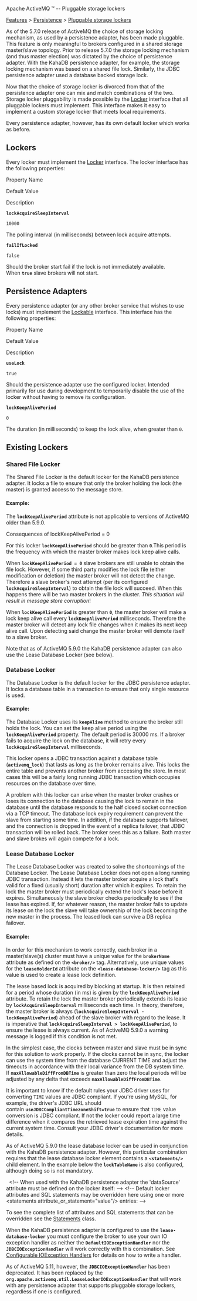 Apache ActiveMQ ™ -- Pluggable storage lockers 

[Features](../../features.md) > [Persistence](../../Features/persistence.md) > [Pluggable storage lockers](../../Features/Persistence/pluggable-storage-lockers.md)


As of the 5.7.0 release of ActiveMQ the choice of storage locking mechanism, as used by a persistence adapter, has been made pluggable. This feature is only meaningful to brokers configured in a shared storage master/slave topology. Prior to release 5.7.0 the storage locking mechanism (and thus master election) was dictated by the choice of persistence adapter. With the KahaDB persistence adapter, for example, the storage locking mechanism was based on a shared file lock. Similarly, the JDBC persistence adapter used a database backed storage lock.

Now that the choice of storage locker is divorced from that of the persistence adapter one can mix and match combinations of the two. Storage locker pluggability is made possible by the [Locker](https://fisheye6.atlassian.com/browse/activemq/trunk/activemq-broker/src/main/java/org/apache/activemq/broker/Locker.java?hb=true) interface that all pluggable lockers must implement. This interface makes it easy to implement a custom storage locker that meets local requirements.

Every persistence adapter, however, has its own default locker which works as before.

Lockers
-------

Every locker must implement the [Locker](https://fisheye6.atlassian.com/browse/activemq/trunk/activemq-broker/src/main/java/org/apache/activemq/broker/Locker.java?hb=true) interface. The locker interface has the following properties:

Property Name

Default Value

Description

**`lockAcquireSleepInterval`**

`10000`

The polling interval (in milliseconds) between lock acquire attempts.

**`failIfLocked`**

`false`

Should the broker start fail if the lock is not immediately available. When **`true`** slave brokers will not start.

Persistence Adapters
--------------------

Every persistence adapter (or any other broker service that wishes to use locks) must implement the [Lockable](https://fisheye6.atlassian.com/browse/activemq/trunk/activemq-broker/src/main/java/org/apache/activemq/broker/Lockable.java?r=1383400) interface. This interface has the following properties:

Property Name

Default Value

Description

**`useLock`**

`true`

Should the persistence adapter use the configured locker. Intended primarily for use during development to temporarily disable the use of the locker without having to remove its configuration.

**`lockKeepAlivePeriod`**

`0`

The duration (in milliseconds) to keep the lock alive, when greater than `0`.

Existing Lockers
----------------

### Shared File Locker

The Shared File Locker is the default locker for the KahaDB persistence adapter. It locks a file to ensure that only the broker holding the lock (the master) is granted access to the message store.

#### Example:

<persistenceAdapter>
	<kahaDB directory="target/activemq-data" lockKeepAlivePeriod="10000">
		<locker>
			<shared-file-locker lockAcquireSleepInterval="5000"/>
		</locker>
	</kahaDB>
</persistenceAdapter>

The **`lockKeepAlivePeriod`** attribute is not applicable to versions of ActiveMQ older than 5.9.0.

Consequences of lockKeepAlivePeriod = 0

For this locker **`lockKeepAlivePeriod`** should be greater than **`0`**.This period is the frequency with which the master broker makes lock keep alive calls.

When **`lockKeepAlivePeriod = 0`** slave brokers are still unable to obtain the file lock. However, if some third party modifies the lock file (either modification or deletion) the master broker will not detect the change. Therefore a slave broker's next attempt (per its configured **`lockAcquireSleepInterval`**) to obtain the file lock will succeed. When this happens there will be two master brokers in the cluster. _This situation will result in message store corruption_!

When **`lockKeepAlivePeriod`** is greater than **`0`**, the master broker will make a lock keep alive call every **`lockKeepAlivePeriod`** milliseconds. Therefore the master broker will detect any lock file changes when it makes its next keep alive call. Upon detecting said change the master broker will demote itself to a slave broker.

Note that as of ActiveMQ 5.9.0 the KahaDB persistence adapter can also use the Lease Database Locker (see below).

### Database Locker

The Database Locker is the default locker for the JDBC persistence adapter. It locks a database table in a transaction to ensure that only single resource is used.

#### Example:

<persistenceAdapter>
    <jdbcPersistenceAdapter dataDirectory="${activemq.data}" dataSource="#mysql-ds" lockKeepAlivePeriod="10000">
        <locker>
            <database-locker lockAcquireSleepInterval="5000"/>
        </locker>
    </jdbcPersistenceAdapter>
</persistenceAdapter>

The Database Locker uses its **`keepAlive`** method to ensure the broker still holds the lock. You can set the keep alive period using the **`lockKeepAlivePeriod`** property. The default period is 30000 ms. If a broker fails to acquire the lock on the database, it will retry every **`lockAcquireSleepInterval`** milliseconds.

This locker opens a JDBC transaction against a database table (**`activemq_lock`**) that lasts as long as the broker remains alive. This locks the entire table and prevents another broker from accessing the store. In most cases this will be a fairly long running JDBC transaction which occupies resources on the database over time.

A problem with this locker can arise when the master broker crashes or loses its connection to the database causing the lock to remain in the database until the database responds to the half closed socket connection via a TCP timeout. The database lock expiry requirement can prevent the slave from starting some time. In addition, if the database supports failover, and the connection is dropped in the event of a replica failover, that JDBC transaction will be rolled back. The broker sees this as a failure. Both master and slave brokes will again compete for a lock.

### Lease Database Locker

The Lease Database Locker was created to solve the shortcomings of the Database Locker. The Lease Database Locker does not open a long running JDBC transaction. Instead it lets the master broker acquire a lock that's valid for a fixed (usually short) duration after which it expires. To retain the lock the master broker must periodically extend the lock's lease before it expires. Simultaneously the slave broker checks periodically to see if the lease has expired. If, for whatever reason, the master broker fails to update its lease on the lock the slave will take ownership of the lock becoming the new master in the process. The leased lock can survive a DB replica failover.

#### Example:

<persistenceAdapter>
	<jdbcPersistenceAdapter dataDirectory="${activemq.data}" dataSource="#mysql-ds" lockKeepAlivePeriod="5000">
		<locker>
			<lease-database-locker lockAcquireSleepInterval="10000"/>
		</locker>
	</jdbcPersistenceAdapter>
</persistenceAdapter>

In order for this mechanism to work correctly, each broker in a master/slave(s) cluster must have a unique value for the **`brokerName`** attribute as defined on the **`<broker/>`** tag. Alternatively, use unique values for the **`leaseHolderId`** attribute on the **`<lease-database-locker/>`** tag as this value is used to create a lease lock definition.

The lease based lock is acquired by blocking at startup. It is then retained for a period whose duration (in ms) is given by the **`lockKeepAlivePeriod`** attribute. To retain the lock the master broker periodically extends its lease by **`lockAcquireSleepInterval`** milliseconds each time. In theory, therefore, the master broker is always (**`lockAcquireSleepInterval - lockKeepAlivePeriod`**) ahead of the slave broker with regard to the lease. It is imperative that **`lockAcquireSleepInterval > lockKeepAlivePeriod`**, to ensure the lease is always current. As of ActiveMQ 5.9.0 a warning message is logged if this condition is not met.

In the simplest case, the clocks between master and slave must be in sync for this solution to work properly. If the clocks cannot be in sync, the locker can use the system time from the database CURRENT TIME and adjust the timeouts in accordance with their local variance from the DB system time. If **`maxAllowableDiffFromDBTime`** is greater than zero the local periods will be adjusted by any delta that exceeds **`maxAllowableDiffFromDBTime`**.

It is important to know if the default rules your JDBC driver uses for converting `TIME` values are JDBC compliant. If you're using MySQL, for example, the driver's JDBC URL should contain **`useJDBCCompliantTimezoneShift=true`** to ensure that `TIME` value conversion is JDBC compliant. If not the locker could report a large time difference when it compares the retrieved lease expiration time against the current system time. Consult your JDBC driver's documentation for more details.

As of ActiveMQ 5.9.0 the lease database locker can be used in conjunction with the KahaDB persistence adapter. However, this particular combination requires that the lease database locker element contains a **`<statements/>`** child element. In the example below the **`lockTableName`** is also configured, although doing so is not mandatory.

 <persistenceAdapter>
	<kahaDB directory="target/activemq-data" lockKeepAlivePeriod="5000">
		<locker>
            <!\-\- When used with the KahaDB persistence adapter the 'dataSource' attribute must be defined on the locker itself: -->
            <lease-database-locker lockAcquireSleepInterval="10000" dataSource="#mysql-ds">
                <statements>
                    <!\-\- Default locker attributes and SQL statements may be overridden here 
                         using one or more <statements attribute\_or\_statement="value"/> entries: -->  
                    <statements lockTableName="activemq_lock"/>
                </statements>
            </lease-database-locker>
		</locker>
	</kahaDB>
</persistenceAdapter>

To see the complete list of attributes and SQL statements that can be overridden see the [Statements](https://fisheye6.atlassian.com/browse/activemq/trunk/activemq-jdbc-store/src/main/java/org/apache/activemq/store/jdbc/Statements.java?hb=true) class.

When the KahaDB persistence adapter is configured to use the **`lease-database-locker`** you must configure the broker to use your own IO exception handler as neither the **`DefaultIOExceptionHandler`** nor the **`JDBCIOExceptionHandler`** will work correctly with this combination. See [Configurable IOException Handlers](../../Features/Persistence/configurable-ioexception-handling.md) for details on how to write a handler.

As of ActiveMQ 5.11, however, the **`JDBCIOExceptionHandler`** has been deprecated. It has been replaced by the **`org.apache.activemq.util.LeaseLockerIOExceptionHandler`** that will work with any persistence adapter that supports pluggable storage lockers, regardless if one is configured.

